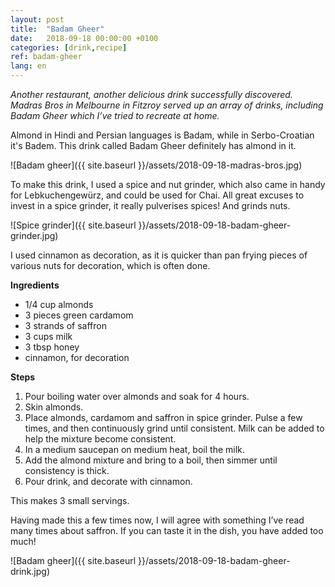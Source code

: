 ```yaml
---
layout: post
title:  "Badam Gheer"
date:   2018-09-18 00:00:00 +0100
categories: [drink,recipe]
ref: badam-gheer
lang: en
---
```


*Another restaurant, another delicious drink successfully discovered. Madras Bros in Melbourne in Fitzroy served up an array of drinks, including Badam Gheer which I’ve tried to recreate at home.*

Almond in Hindi and Persian languages is Badam, while in Serbo-Croatian it's Badem. This drink called Badam Gheer definitely has almond in it.

![Badam gheer]({{ site.baseurl }}/assets/2018-09-18-madras-bros.jpg)

To make this drink, I used a spice and nut grinder, which also came in handy for Lebkuchengewürz, and could be used for Chai. All great excuses to invest in a spice grinder, it really pulverises spices! And grinds nuts.

![Spice grinder]({{ site.baseurl }}/assets/2018-09-18-badam-gheer-grinder.jpg)

I used cinnamon as decoration, as it is quicker than pan frying pieces of various nuts for decoration, which is often done.

**Ingredients**

* 1/4 cup almonds
* 3 pieces green cardamom
* 3 strands of saffron
* 3 cups milk
* 3 tbsp honey
* cinnamon, for decoration

**Steps**

1. Pour boiling water over almonds and soak for 4 hours.
2. Skin almonds.
3. Place almonds, cardamom and saffron in spice grinder. Pulse a few times, and then continuously grind until consistent. Milk can be added to help the mixture become consistent.
4. In a medium saucepan on medium heat, boil the milk.
5. Add the almond mixture and bring to a boil, then simmer until consistency is thick.
6. Pour drink, and decorate with cinnamon.

This makes 3 small servings.

Having made this a few times now, I will agree with something I’ve read many times about saffron. If you can taste it in the dish, you have added too much!

![Badam gheer]({{ site.baseurl }}/assets/2018-09-18-badam-gheer-drink.jpg)